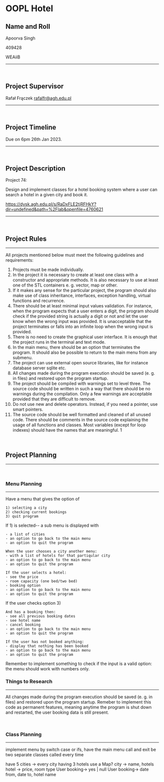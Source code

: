 # OOPL Hotel

## Name and Roll
Apoorva Singh 

409428 

WEAiiB

----
<br>

## Project Supervisor 
Rafał Frączek <rafalfr@agh.edu.pl>

----
<br>

## Project Timeline

Due on 6pm 26th Jan 2023.

----
<br>


## Project Description 

Project 74: 

Design and implement classes for a hotel booking system where a user can search a
hotel in a given city and book it. 

https://dysk.agh.edu.pl/s/RaDxFLE2tjRFHkY?dir=undefined&path=%2Flab&openfile=4760621

----
<br>

## Project Rules
----

All projects mentioned below must meet the following guidelines and requirements:
1. Projects must be made individually.
2. In the project it is necessary to create at least one class with a constructor and
appropriate methods. It is also necessary to use at least one of the STL containers e.
g. vector, map or other.
3. If it makes any sense for the particular project, the program should also make use of
class inheritance, interfaces, exception handling, virtual functions and recurrence.
4. There should be at least minimal input values validation. For instance, when the
program expects that a user enters a digit, the program should check if the provided
string is actually a digit or not and let the user know when the wrong input was
provided. It is unacceptable that the project terminates or falls into an infinite loop
when the wrong input is provided.
5. There is no need to create the graphical user interface. It is enough that the project
runs in the terminal and text mode.
6. In the main menu, there should be an option that terminates the program. It should
also be possible to return to the main menu from any submenu.
7. The project can use external open source libraries, like for instance database server
sqlite etc.
8. All changes made during the program execution should be saved (e. g. in files) and
restored upon the program startup.
9. The project should be compiled with warnings set to level three. The source code
should be written in such a way that there should be no warnings during the
compilation. Only a few warnings are acceptable provided that they are difficult to
remove.
10. Do not use new and delete operators. Instead, if you need a pointer, use smart
pointers.
11. The source code should be well formatted and cleaned of all unused code. There
should be comments in the source code explaining the usage of all functions and
classes. Most variables (except for loop indexes) should have the names that are
meaningful.
1

<br>


## Project Planning 
----
<br>

### Menu Planning 
___________

Have a menu that gives the option of

    1) selecting a city
    2) checking current bookings
    3) quit program

If 1) is selected-- a sub menu is displayed with

    - a list of cities
    - an option to go back to the main menu
    - an option to quit the program

    When the user chooses a city another menu:
    - with a list of hotels for that partiqular city
    - an option to go back to the main menu
    - an option to quit the program

    If the user selects a hotel:
    - see the price 
    - room capacity (one bed/two bed)
    - booking option
    - an option to go back to the main menu
    - an option to quit the program




If the user checks option 3)

    And has a booking then: 
    - see all previous booking dates
    - see hotel name
    - cancel booking 
    - an option to go back to the main menu
    - an option to quit the program

    If the user has not booked anything:
    - display that nothing has been booked
    - an option to go back to the main menu
    - an option to quit the program


Remember to implement something to check if the input is a valid option: the menu should work with numbers only.

### Things to Research 
----------

All changes made during the program execution should be saved (e. g. in files) and
restored upon the program startup.
Remeber to implement this code as permanent features, meaning anytime the program is shut down and restarted, the user booking data is still present. 


<br>

### Class Planning 
-----------

implement menu by switch case or ifs, have the main menu call and exit be two separate classes called every time

have 5 cities -> every city having 3 hotels
use a Map?
city -> name, hotels 
hotel ->  price, room type
User booking-> yes | null
User booking-> date from, date to, hotel name